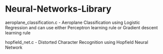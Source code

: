 # Neural-Networks-Library

aeroplane_classification.c - Aeroplane Classification using Logistic Regression and can use either Perceptron learning rule or Gradient descent learning rule

hopfield_net.c - Distorted Character Recognition using Hopfield Neural Network
